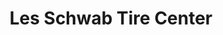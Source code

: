 ---
title: "Les Schwab Tire Center"
url: /seattle/les-schwab-tire-center-4th-avenue-south/
shop: tyres
---